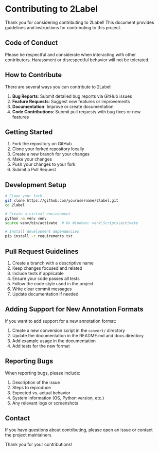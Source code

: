 # Contributing to 2Label

Thank you for considering contributing to 2Label! This document provides guidelines and instructions for contributing to this project.

## Code of Conduct

Please be respectful and considerate when interacting with other contributors. Harassment or disrespectful behavior will not be tolerated.

## How to Contribute

There are several ways you can contribute to 2Label:

1. **Bug Reports**: Submit detailed bug reports via GitHub issues
2. **Feature Requests**: Suggest new features or improvements
3. **Documentation**: Improve or create documentation
4. **Code Contributions**: Submit pull requests with bug fixes or new features

## Getting Started

1. Fork the repository on GitHub
2. Clone your forked repository locally
3. Create a new branch for your changes
4. Make your changes
5. Push your changes to your fork
6. Submit a Pull Request

## Development Setup

```bash
# Clone your fork
git clone https://github.com/yourusername/2label.git
cd 2label

# Create a virtual environment
python -m venv venv
source venv/bin/activate  # On Windows: venv\Scripts\activate

# Install development dependencies
pip install -r requirements.txt
```

## Pull Request Guidelines

1. Create a branch with a descriptive name
2. Keep changes focused and related
3. Include tests if applicable
4. Ensure your code passes all tests
5. Follow the code style used in the project
6. Write clear commit messages
7. Update documentation if needed

## Adding Support for New Annotation Formats

If you want to add support for a new annotation format:

1. Create a new conversion script in the `convert/` directory
2. Update the documentation in the README.md and docs directory
3. Add example usage in the documentation
4. Add tests for the new format

## Reporting Bugs

When reporting bugs, please include:

1. Description of the issue
2. Steps to reproduce
3. Expected vs. actual behavior
4. System information (OS, Python version, etc.)
5. Any relevant logs or screenshots

## Contact

If you have questions about contributing, please open an issue or contact the project maintainers.

Thank you for your contributions!

